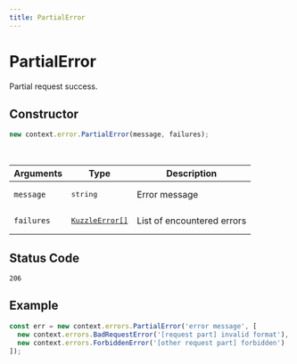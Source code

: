 ```yaml
---
title: PartialError
---
```


# PartialError

<SinceBadge version="1.0.0" />

Partial request success.

## Constructor

```js
new context.error.PartialError(message, failures);
```

<br/>

| Arguments  | Type                                                               | Description                |
| ---------- | ------------------------------------------------------------------ | -------------------------- |
| `message`  | <pre>string</pre>                                                  | Error message              |
| `failures` | <pre><a href=/plugins/1/errors/kuzzleerror>KuzzleError[]</a></pre> | List of encountered errors |

## Status Code

`206`

## Example

```js
const err = new context.errors.PartialError('error message', [
  new context.errors.BadRequestError('[request part] invalid format'),
  new context.errors.ForbiddenError('[other request part] forbidden')
]);
```
